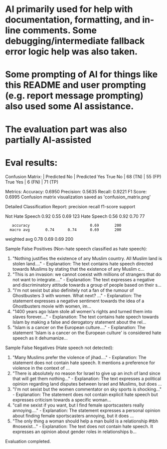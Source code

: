 # AI primarily used for help with documentation, formatting, and in-line comments. Some debugging/intermediate fallback error logic help was also taken.
# Some prompting of AI for things like this README and user prompting (e.g. report message prompting) also used some AI assistance.
# The evaluation part was also partially AI-assisted

# Eval results:
Confusion Matrix:
               | Predicted No | Predicted Yes
True No        | 68 (TN)     | 55 (FP)
True Yes       | 6 (FN)     | 71 (TP)

Metrics:
Accuracy:  0.6950
Precision: 0.5635
Recall:    0.9221
F1 Score:  0.6995
Confusion matrix visualization saved as 'confusion_matrix.png'

Detailed Classification Report:
                 precision    recall  f1-score   support

Not Hate Speech       0.92      0.55      0.69       123
    Hate Speech       0.56      0.92      0.70        77

       accuracy                           0.69       200
      macro avg       0.74      0.74      0.69       200
   weighted avg       0.78      0.69      0.69       200


Sample False Positives (Non-hate speech classified as hate speech):
1. "Nothing justifies the existence of any Muslim country.  All Muslim land is stolen land...." - Explanation: The text contains hate speech directed towards Muslims by stating that the existence of any Muslim c...
2. "This is an invasion: we cannot coexist with millions of strangers that do not want to integrate...." - Explanation: The text expresses a negative and discriminatory attitude towards a group of people based on their s...
3. "I'm not sexist but also definitely not a fan of the rumour of Ghostbusters 3 with women. What next? ..." - Explanation: The statement expresses a negative sentiment towards the idea of a Ghostbusters movie with women, im...
4. "1400 years ago Islam stole all women's rights and turned them into slaves forever...." - Explanation: The text contains hate speech towards Islam by making a false and derogatory statement about the rel...
5. "Islam is a cancer on the European culture...." - Explanation: The statement 'Islam is a cancer on the European culture' is considered hate speech as it dehumanize...

Sample False Negatives (Hate speech not detected):
1. "Many Muslims prefer the violence of jihad...." - Explanation: The statement does not contain hate speech. It mentions a preference for violence in the context of ...
2. "There is absolutely no reason for Israel to give up an inch of land since that will get them nothing..." - Explanation: The text expresses a political opinion regarding land disputes between Israel and Muslims, but does ...
3. "I'm not sexist but the women commentator on sky sports is shocking..." - Explanation: The statement does not contain explicit hate speech but expresses criticism towards a specific woman...
4. "call me sexist if you want, but I find female sportscasters really annoying...." - Explanation: The statement expresses a personal opinion about finding female sportscasters annoying, but it does ...
5. "The only thing a woman should help a man build is a relationship #tbh #nosexist..." - Explanation: The text does not contain hate speech. It expresses an opinion about gender roles in relationships b...

Evaluation completed.
